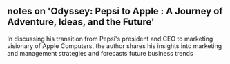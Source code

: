 ## notes on 'Odyssey: Pepsi to Apple : A Journey of Adventure, Ideas, and the Future'

In discussing his transition from Pepsi's president and CEO to marketing visionary of Apple Computers, the author shares his insights into marketing and management strategies and forecasts future business trends
